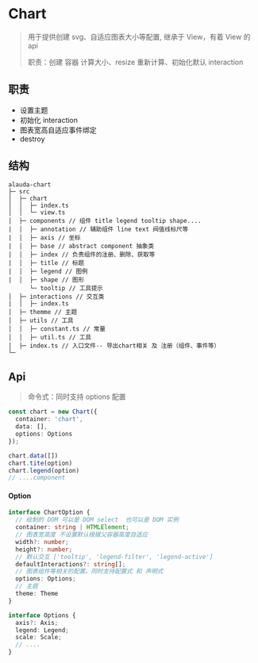 # Chart

> 用于提供创建 svg、自适应图表大小等配置, 继承于 View，有着 View 的 api
>
> 职责：创建 容器 计算大小、resize 重新计算、初始化默认 interaction

## 职责

- 设置主题
- 初始化 interaction
- 图表宽高自适应事件绑定
- destroy

## 结构
```
alauda-chart
├─ src
│  ├─ chart
│  │  ├─ index.ts
│  │  └─ view.ts
│  ├─ components // 组件 title legend tooltip shape....
|  │  ├─ annotation // 辅助组件 line text 阀值线标尺等
|  │  ├─ axis // 坐标
|  │  ├─ base // abstract component 抽象类
|  │  ├─ index // 负责组件的注册、删除、获取等
|  │  ├─ title // 标题
|  │  ├─ legend // 图例
|  │  ├─ shape // 图形
      └─ tooltip // 工具提示
│  ├─ interactions // 交互类
|  │  ├─ index.ts
│  ├─ themme // 主题
│  ├─ utils // 工具
│  │  ├─ constant.ts // 常量
│  │  ├─ util.ts // 工具
│  ├─ index.ts // 入口文件-- 导出chart相关 及 注册（组件、事件等）
└─
```

## Api

> 命令式：同时支持 options 配置

```ts
const chart = new Chart({
  container: 'chart',
  data: [],
  options: Options
});

chart.data([])
chart.tite(option)
chart.legend(option)
// ....component
```

#### Option

```ts
interface ChartOption {
  // 绘制的 DOM 可以是 DOM select  也可以是 DOM 实例
  container: string | HTMLElement;
  // 图表宽高度 不设置默认根据父容器高度自适应
  width?: number;
  height?: number;
  // 默认交互 ['tooltip', 'legend-filter', 'legend-active']
  defaultInteractions?: string[];
  // 图表组件等相关的配置。同时支持配置式 和 声明式
  options: Options;
  // 主题
  theme: Theme
}

interface Options {
  axis?: Axis;
  legend: Legend;
  scale: Scale;
  // ....
}
```

